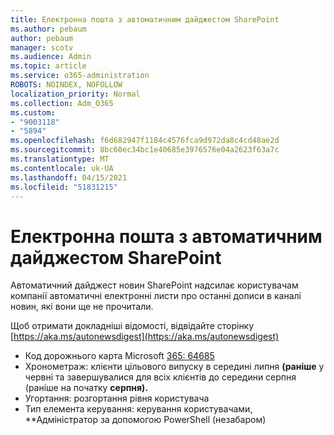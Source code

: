 ```yaml
---
title: Електронна пошта з автоматичним дайджестом SharePoint
ms.author: pebaum
author: pebaum
manager: scotv
ms.audience: Admin
ms.topic: article
ms.service: o365-administration
ROBOTS: NOINDEX, NOFOLLOW
localization_priority: Normal
ms.collection: Adm_O365
ms.custom:
- "9003118"
- "5894"
ms.openlocfilehash: f6d682947f1184c4576fca9d972da8c4cd48ae2d
ms.sourcegitcommit: 8bc60ec34bc1e40685e3976576e04a2623f63a7c
ms.translationtype: MT
ms.contentlocale: uk-UA
ms.lasthandoff: 04/15/2021
ms.locfileid: "51831215"
---
```

# <a name="sharepoint-auto-digest-email"></a>Електронна пошта з автоматичним дайджестом SharePoint

Автоматичний дайджест новин SharePoint надсилає користувачам компанії автоматичні електронні листи про останні дописи в каналі новин, які вони ще не прочитали.

Щоб отримати докладніші відомості, відвідайте сторінку [https://aka.ms/autonewsdigest](https://aka.ms/autonewsdigest)

- Код дорожнього карта Microsoft  [365: 64685](https://www.microsoft.com/microsoft-365/roadmap?filters=&featureid=64685)
- Хронометраж: клієнти цільового випуску в середині липня **(раніше** у червні та завершувалися для всіх клієнтів до середини серпня (раніше на початку **серпня).**
- Угортання: розгортання рівня користувача
- Тип елемента керування: керування користувачами, **Адміністратор за допомогою PowerShell (незабаром)
